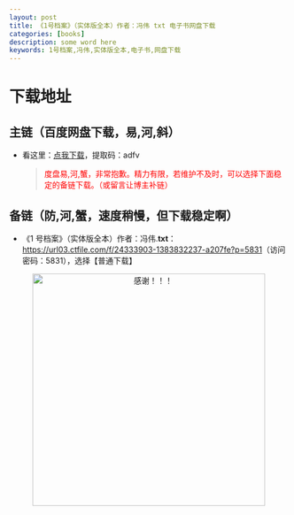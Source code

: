```yaml
---
layout: post
title: 《1号档案》（实体版全本）作者：冯伟 txt 电子书网盘下载
categories: [books]
description: some word here
keywords: 1号档案,冯伟,实体版全本,电子书,网盘下载
---
```


# 下载地址

## 主链（百度网盘下载，易,河,斜）

- 看这里：[点我下载](https://pan.baidu.com/s/1iMXUbSbtZQZjDcqDmnWUyw?pwd=adfv)，提取码：adfv

  > <p style="color:red" >度盘易,河,蟹，非常抱歉。精力有限，若维护不及时，可以选择下面稳定的备链下载。（或留言让博主补链）</p>

## 备链（防,河,蟹，速度稍慢，但下载稳定啊）

- 《1 号档案》（实体版全本）作者：冯伟.**txt**：<https://url03.ctfile.com/f/24333903-1383832237-a207fe?p=5831>（访问密码：5831），选择【普通下载】

<div align="center"><img src="https://pic.imgdb.cn/item/6707df6bd29ded1a8ce37031.gif" alt="感谢！！！" width="420px" height="auto"/></div>
